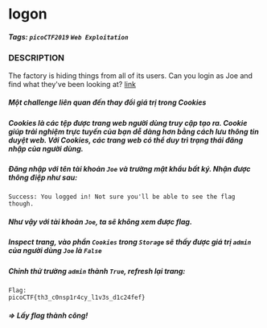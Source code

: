 # logon
##### Tags: `picoCTF2019` `Web Exploitation`
### DESCRIPTION
The factory is hiding things from all of its users. Can you login as Joe and find what they've been looking at? [link](https://jupiter.challenges.picoctf.org/problem/13594/) 
##### Một challenge liên quan đến thay đổi giá trị trong Cookies
##### Cookies là các tệp được trang web người dùng truy cập tạo ra. Cookie giúp trải nghiệm trực tuyến của bạn dễ dàng hơn bằng cách lưu thông tin duyệt web. Với Cookies, các trang web có thể duy trì trạng thái đăng nhập của người dùng.
##### Đăng nhập với tên tài khoản `Joe` và trường mật khẩu bất ký. Nhận được thông điệp như sau:
```
Success: You logged in! Not sure you'll be able to see the flag though. 
```
##### Như vậy với tài khoản `Joe`, ta sẽ không xem được flag.
##### Inspect trang, vào phần `Cookies` trong `Storage` sẽ thấy được giá trị `admin` của người dùng `Joe` là `False`
##### Chỉnh thử trường `admin` thành `True`, refresh lại trang:
```
Flag:
picoCTF{th3_c0nsp1r4cy_l1v3s_d1c24fef}
```
##### => Lấy flag thành công!
